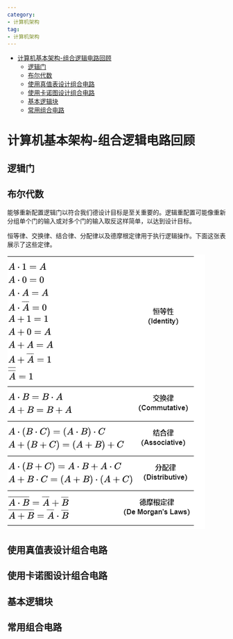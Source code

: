 ```yaml
---
category: 
- 计算机架构
tag:
- 计算机架构
---
```


- [计算机基本架构-组合逻辑电路回顾](#计算机基本架构-组合逻辑电路回顾)
  - [逻辑门](#逻辑门)
  - [布尔代数](#布尔代数)
  - [使用真值表设计组合电路](#使用真值表设计组合电路)
  - [使用卡诺图设计组合电路](#使用卡诺图设计组合电路)
  - [基本逻辑块](#基本逻辑块)
  - [常用组合电路](#常用组合电路)


# 计算机基本架构-组合逻辑电路回顾

## 逻辑门

## 布尔代数

能够重新配置逻辑门以符合我们德设计目标是至关重要的。逻辑重配置可能像重新分组单个门的输入或对多个门的输入取反这样简单，以达到设计目标。

恒等律、交换律、结合律、分配律以及德摩根定律用于执行逻辑操作。下面这张表展示了这些定律。

![恒等律、交换律、结合律、分配律以及德摩根定律 ](https://raw.githubusercontent.com/zgjsxx/static-img-repo/main/blog/computer-base/Fundamentals-of-Computer-Architecture-and-Design/1/algebra.png)


## 使用真值表设计组合电路

## 使用卡诺图设计组合电路

## 基本逻辑块

## 常用组合电路